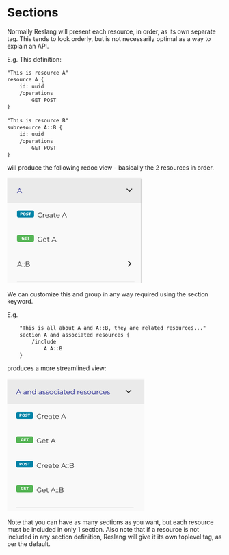 # Sections

Normally Reslang will present each resource, in order, as its own separate tag. This tends to look orderly, but is not necessarily optimal as a way to explain an API.

E.g. This definition:

    "This is resource A"
    resource A {
        id: uuid
        /operations
            GET POST
    }

    "This is resource B"
    subresource A::B {
        id: uuid
        /operations
            GET POST
    }

will produce the following redoc view - basically the 2 resources in order.

![Diagram](nosections.png)

We can customize this and group in any way required using the section keyword.

E.g.

        "This is all about A and A::B, they are related resources..."
        section A and associated resources {
            /include
                A A::B
        }

produces a more streamlined view:

![Diagram](sections.png)

Note that you can have as many sections as you want, but each resource must be included in only 1 section. Also note that if a resource is not included in any section definition, Reslang will give it its own toplevel tag, as per the default.
